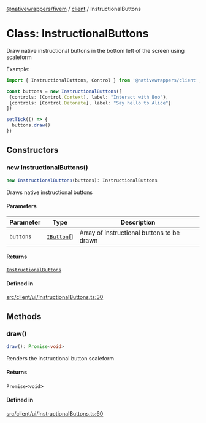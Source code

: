 [@nativewrappers/fivem](../../README.md) / [client](../README.md) / InstructionalButtons

# Class: InstructionalButtons

Draw native instructional buttons in the bottom left of the screen using scaleform

Example:

```typescript
import { InstructionalButtons, Control } from '@nativewrappers/client';

const buttons = new InstructionalButtons([
 {controls: [Control.Context], label: "Interact with Bob"},
 {controls: [Control.Detonate], label: "Say hello to Alice"}
])

setTick(() => {
  buttons.draw()
})
```

## Constructors

### new InstructionalButtons()

```ts
new InstructionalButtons(buttons): InstructionalButtons
```

Draws native instructional buttons

#### Parameters

| Parameter | Type | Description |
| ------ | ------ | ------ |
| `buttons` | [`IButton`](../interfaces/IButton.md)[] | Array of instructional buttons to be drawn |

#### Returns

[`InstructionalButtons`](InstructionalButtons.md)

#### Defined in

[src/client/ui/InstructionalButtons.ts:30](https://github.com/nativewrappers/fivem/blob/a8f3fbc0f47fb5552a00c18a4d0c12645ae62f70/src/client/ui/InstructionalButtons.ts#L30)

## Methods

### draw()

```ts
draw(): Promise<void>
```

Renders the instructional button scaleform

#### Returns

`Promise`\<`void`\>

#### Defined in

[src/client/ui/InstructionalButtons.ts:60](https://github.com/nativewrappers/fivem/blob/a8f3fbc0f47fb5552a00c18a4d0c12645ae62f70/src/client/ui/InstructionalButtons.ts#L60)
